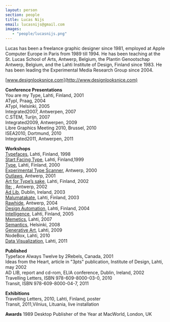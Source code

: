 ```yaml
---
layout: person
section: people
title: Lucas Nijs
email: lucasnijs@gmail.com
images:
   - "people/lucasnijs.png"
---
```

Lucas has been a freelance graphic designer since 1981, employed at Apple Computer Europe in Paris from 1989 till 1994. He has been teaching at the St. Lucas School of Arts, Antwerp, Belgium, the Plantin Genootschap Antwerp, Belgium, and the Lahti Institute of Design, Finland since 1983. He has been leading the Experimental Media Research Group since 2004.

[www.designlooksnice.com](http://www.designlooksnice.com)




**Conference Presentations**<br>
You are my Type, Lahti, Finland, 2001<br>
ATypI, Praag, 2004<br>
ATypI, Helsinki, 2005<br>
Integrated2007, Antwerpen, 2007<br>
C.STEM, Turijn, 2007<br>
Integrated2009, Antwerpen, 2009<br>
Libre Graphics Meeting 2010, Brussel, 2010<br>
ISEA2010, Dortmund, 2010<br>
Integrated2011, Antwerpen, 2011<br>


**Workshops**<br>
[Typefaces](http://www.designlooksnice.com/Lahti1998.html), Lahti, Finland, 1998 <br>
[Start Facing Type](http://www.designlooksnice.com/Lahti1999.html), Lahti, Finland,1999<br> 
[Type](http://www.designlooksnice.com/Lahti2000.html), Lahti, Finland, 2000<br> 
[Experimental Type Scanner](http://www.designlooksnice.com/ETS2000.html), Antwerp, 2000 <br>
[Outlaws](http://www.designlooksnice.com/Outlaws.html), Antwerp, 2001 <br>
[Art for Type’s sake](http://www.designlooksnice.com/Lahti2002.html), Lahti, Finland, 2002 <br>
[Re:](http://www.designlooksnice.com/Re.html) , Antwerp, 2002 <br>
[Ad Lib](http://www.designlooksnice.com/Dublin.html), Dublin, Ireland, 2003 <br>
[Malumatakate](http://www.designlooksnice.com/Lahti2003.html), Lahti, Finland, 2003 <br>
[Rawhide](http://www.designlooksnice.com/Rawhide.html), Antwerp, 2004 <br>
[Design Automation](http://www.designlooksnice.com/Lahti2004.html), Lahti, Finland, 2004 <br>
[Intelligence](http://www.designlooksnice.com/Lahti2005.html), Lahti, Finland, 2005 <br>
[Memetics](http://www.designlooksnice.com/Lahti2007.html), Lahti, 2007 <br>
[Semantics](http://www.designlooksnice.com/Helsinki2008.html), Helsinki, 2008 <br>
[Generative Art](http://www.designlooksnice.com/Lahti2009.html), Lahti, 2009 <br>
NodeBox, Lahti, 2010<br>
[Data Visualization](http://workshops.nodebox.net/2011-lahti/), Lahti, 2011 <br>

**Published**<br>
Typeface Always Twelve by 2Rebels, Canada, 2001<br>
Ideas from the Heart, article in "3pts" publication, Institute of Design, Lahti, may 2002 <br>
AD LIB, report and cd-rom, ELIA conference, Dublin, Ireland, 2002<br>
Travelling Letters, ISBN 978-609-8000-03-0, 2010<br>
Transit, ISBN 978-609-8000-04-7, 2011<br>

**Exhibitions**<br>
Travelling Letters, 2010, Lahti, Finland, poster<br>
Transit, 2011,Vilnius, Lituania, live installation<br>


**Awards**
1989 Desktop Publisher of the Year at MacWorld, London, UK<br>